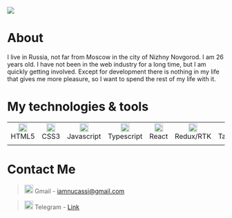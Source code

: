 <img src="https://user-images.githubusercontent.com/123871595/235911119-d73d7467-ab47-4b13-89bb-7cb04ab1f029.svg"></img>

# About 
I live in Russia, not far from Moscow in the city of Nizhny Novgorod. I am 26 years old. I have not been in the web industry for a long time, but I am quickly getting involved. Except for development there is nothing in my life that gives me more pleasure, so I want to spend the rest of my life with it.


# My technologies & tools
|   |   |   |   |   |   |   |   |   |   |
| :------------: | :------------: | :------------: | :------------: | :------------: | :------------: | :------------: | :------------: | :------------: | :------------: |
|   <img src="https://user-images.githubusercontent.com/123871595/235882516-5851b783-e957-4093-b87f-45ab70afe5e4.svg" height="20"/> HTML5|  <img src="https://user-images.githubusercontent.com/123871595/235860414-842eb23f-d048-491c-861a-d29a031304d0.svg" height="20"/> CSS3 |  <img src="https://user-images.githubusercontent.com/123871595/235885068-38698379-cd17-467d-9dc3-331d3124ae7a.svg" height="20"/> Javascript  |  <img src="https://user-images.githubusercontent.com/123871595/235886892-8fc1cf0b-99dc-4c5e-a08c-572a36a78f0f.svg" height="20" /> Typescript |  <img src="https://user-images.githubusercontent.com/123871595/235883764-7e518f57-c093-4449-bc87-532894ff20da.svg" height="20"/> React |  <img src="https://user-images.githubusercontent.com/123871595/235884488-8ae91943-6a90-41f5-b50d-7bce2e07b501.svg" height="20"/> Redux/RTK |  <img src="https://user-images.githubusercontent.com/123871595/235885297-d4e27227-21b8-47bb-871b-c6092b35aa0f.svg" height="20" /> Tailwind |   <img src="https://user-images.githubusercontent.com/123871595/235885832-f61e2213-253e-4b1f-8790-d77932160142.svg" height="20" /> StyledComponents |  <img src="https://user-images.githubusercontent.com/123871595/235886329-6cbc823a-cef4-42e0-9a1e-f001250d1819.svg" height="20" /> VSCode |  <img src="https://user-images.githubusercontent.com/123871595/235886338-8f5f1e1b-9a5f-4352-8d77-d784207f5bcf.svg" height="20" /> Figma |
|   |   |   |   |   |   |   |   |   |   |
# Contact Me
> <img src="https://user-images.githubusercontent.com/123871595/235893628-ab504cf5-f683-4609-844e-f0fa87bc215d.svg" height="20" />  Gmail - iamnucassi@gmail.com

> <img src="https://user-images.githubusercontent.com/123871595/235893633-d6b9168c-278d-4de1-8e58-30df2f468544.svg" height="20" /> Telegram - [Link](https://t.me/artham0n "Link")
